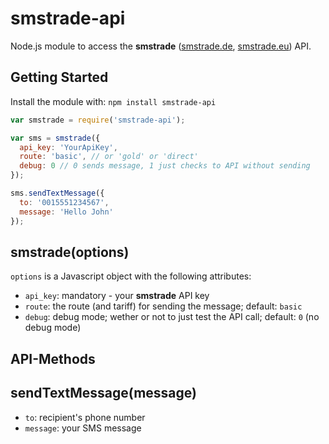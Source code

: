 # smstrade-api

Node.js module to access the **smstrade** ([smstrade.de](http://www.smstrade.de/), [smstrade.eu](http://www.smstrade.eu/)) API.

## Getting Started

Install the module with: `npm install smstrade-api`

```javascript
var smstrade = require('smstrade-api');

var sms = smstrade({
  api_key: 'YourApiKey',
  route: 'basic', // or 'gold' or 'direct'
  debug: 0 // 0 sends message, 1 just checks to API without sending
});

sms.sendTextMessage({
  to: '0015551234567',
  message: 'Hello John'
});
```

## smstrade(options)

`options` is a Javascript object with the following attributes:

- `api_key`: mandatory - your **smstrade** API key
- `route`: the route (and tariff) for sending the message; default: `basic`
- `debug`: debug mode; wether or not to just test the API call; default: `0` (no debug mode)

## API-Methods

## sendTextMessage(message)

- `to`: recipient's phone number
- `message`: your SMS message
